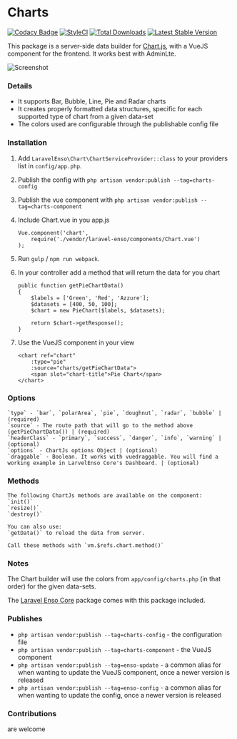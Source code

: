 # Charts
[![Codacy Badge](https://api.codacy.com/project/badge/Grade/aa6c0917f8c6425f87eb94c01d84b2f8)](https://www.codacy.com/app/laravel-enso/Charts?utm_source=github.com&amp;utm_medium=referral&amp;utm_content=laravel-enso/Charts&amp;utm_campaign=Badge_Grade)
[![StyleCI](https://styleci.io/repos/85484767/shield?branch=master)](https://styleci.io/repos/85484767)
[![Total Downloads](https://poser.pugx.org/laravel-enso/charts/downloads)](https://packagist.org/packages/laravel-enso/charts)
[![Latest Stable Version](https://poser.pugx.org/laravel-enso/charts/version)](https://packagist.org/packages/laravel-enso/charts)

This package is a server-side data builder for [Chart.js](http://www.chartjs.org), with a VueJS component for the frontend. 
It works best with AdminLte.

![Screenshot](https://laravel-enso.github.io/charts/screenshots/Selection_002.png)

### Details
- It supports Bar, Bubble, Line, Pie and Radar charts
- It creates properly formatted data structures, specific for each supported type of chart from a given data-set
- The colors used are configurable through the publishable config file

### Installation

1. Add `LaravelEnso\Chart\ChartServiceProvider::class` to your providers list in `config/app.php`.

2. Publish the config with `php artisan vendor:publish --tag=charts-config`

3. Publish the vue component with `php artisan vendor:publish --tag=charts-component`

4. Include Chart.vue in you app.js

    ```
    Vue.component('chart',
        require('./vendor/laravel-enso/components/Chart.vue')
    );
    ```

5. Run `gulp` / `npm run webpack`.

6. In your controller add a method that will return the data for you chart

    ```
    public function getPieChartData()
    {
        $labels = ['Green', 'Red', 'Azzure'];
        $datasets = [400, 50, 100];
        $chart = new PieChart($labels, $datasets);
    
        return $chart->getResponse();
    }
    ```

7. Use the VueJS component in your view

    ```
    <chart ref="chart"
        :type="pie"
        :source="charts/getPieChartData">
        <span slot="chart-title">Pie Chart</span>
    </chart>
    ```

### Options

	`type` - `bar`, `polarArea`, `pie`, `doughnut`, `radar`, `bubble` | (required)
	`source` - The route path that will go to the method above (getPieChartData()) | (required)
	`headerClass` - `primary`, `success`, `danger`, `info`, `warning` | (optional)
	`options` - ChartJs options Object | (optional)
	`draggable` - Boolean. It works with vuedraggable. You will find a working example in LarvelEnso Core's Dashboard. | (optional)

### Methods

	The following ChartJs methods are available on the component:
	`init()`
	`resize()`
	`destroy()`

	You can also use:
	`getData()` to reload the data from server.

	Call these methods with `vm.$refs.chart.method()`

### Notes

The Chart builder will use the colors from `app/config/charts.php` (in that order) for the given data-sets.

The [Laravel Enso Core](https://github.com/laravel-enso/Core) package comes with this package included.

### Publishes

- `php artisan vendor:publish --tag=charts-config` - the configuration file
- `php artisan vendor:publish --tag=charts-component` - the VueJS component
- `php artisan vendor:publish --tag=enso-update` - a common alias for when wanting to update the VueJS component, 
once a newer version is released
- `php artisan vendor:publish --tag=enso-config` - a common alias for when wanting to update the config, 
once a newer version is released


### Contributions

are welcome